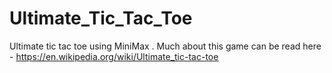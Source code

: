 # Ultimate_Tic_Tac_Toe
Ultimate tic tac toe using MiniMax . Much about this game can be read here - https://en.wikipedia.org/wiki/Ultimate_tic-tac-toe
